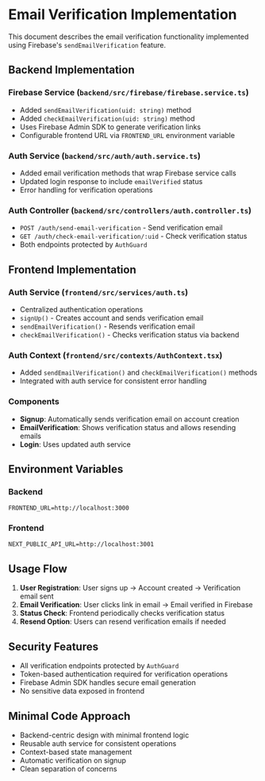 # Email Verification Implementation

This document describes the email verification functionality implemented using Firebase's `sendEmailVerification` feature.

## Backend Implementation

### Firebase Service (`backend/src/firebase/firebase.service.ts`)
- Added `sendEmailVerification(uid: string)` method
- Added `checkEmailVerification(uid: string)` method
- Uses Firebase Admin SDK to generate verification links
- Configurable frontend URL via `FRONTEND_URL` environment variable

### Auth Service (`backend/src/auth/auth.service.ts`)
- Added email verification methods that wrap Firebase service calls
- Updated login response to include `emailVerified` status
- Error handling for verification operations

### Auth Controller (`backend/src/controllers/auth.controller.ts`)
- `POST /auth/send-email-verification` - Send verification email
- `GET /auth/check-email-verification/:uid` - Check verification status
- Both endpoints protected by `AuthGuard`

## Frontend Implementation

### Auth Service (`frontend/src/services/auth.ts`)
- Centralized authentication operations
- `signUp()` - Creates account and sends verification email
- `sendEmailVerification()` - Resends verification email
- `checkEmailVerification()` - Checks verification status via backend

### Auth Context (`frontend/src/contexts/AuthContext.tsx`)
- Added `sendEmailVerification()` and `checkEmailVerification()` methods
- Integrated with auth service for consistent error handling

### Components
- **Signup**: Automatically sends verification email on account creation
- **EmailVerification**: Shows verification status and allows resending emails
- **Login**: Uses updated auth service

## Environment Variables

### Backend
```env
FRONTEND_URL=http://localhost:3000
```

### Frontend
```env
NEXT_PUBLIC_API_URL=http://localhost:3001
```

## Usage Flow

1. **User Registration**: User signs up → Account created → Verification email sent
2. **Email Verification**: User clicks link in email → Email verified in Firebase
3. **Status Check**: Frontend periodically checks verification status
4. **Resend Option**: Users can resend verification emails if needed

## Security Features

- All verification endpoints protected by `AuthGuard`
- Token-based authentication required for verification operations
- Firebase Admin SDK handles secure email generation
- No sensitive data exposed in frontend

## Minimal Code Approach

- Backend-centric design with minimal frontend logic
- Reusable auth service for consistent operations
- Context-based state management
- Automatic verification on signup
- Clean separation of concerns
